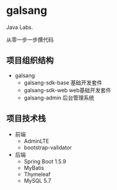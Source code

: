 # galsang

Java Labs.

从零一步一步撰代码

## 项目组织结构

- galsang 
    - galsang-sdk-base  基础开发套件
    - galsang-sdk-web   web基础开发套件
    - galsang-admin     后台管理系统


## 项目技术栈

- 前端 
    - AdminLTE
    - bootstrap-validator
- 后端 
    - Spring Boot 1.5.9
    - MyBatis 
    - Thymeleaf 
    - MySQL 5.7
    
